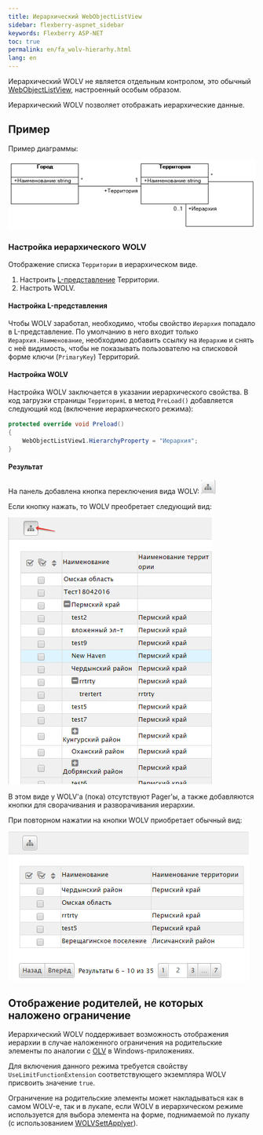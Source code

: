 ```yaml
---
title: Иерархический WebObjectListView
sidebar: flexberry-aspnet_sidebar
keywords: Flexberry ASP-NET
toc: true
permalink: en/fa_wolv-hierarhy.html
lang: en
---
```


Иерархический WOLV не является отдельным контролом, это обычный [WebObjectListView](fa_web-object-list-view.html), настроенный особым образом.

Иерархический WOLV позволяет отображать иерархические данные.

## Пример

Пример диаграммы:

![](/images/pages/products/flexberry-aspnet/controls/wolv/wolv-hierarhy-diagramm.png)

### Настройка иерархического WOLV

Отображение списка `Территории` в иерархическом виде.

1. Настроить [L-представление](fd_l-view.html) Территории.
2. Настроть WOLV.

#### Настройка L-представления

Чтобы WOLV заработал, необходимо, чтобы свойство `Иерархия` попадало в L-представление. По умолчанию в него входит только `Иерархия.Наименование`, необходимо добавить ссылку на `Иерархию` и снять с неё видимость, чтобы не показывать пользователю на списковой форме ключи (`PrimaryKey`) Территорий.

#### Настройка WOLV

Настройка WOLV заключается в указании иерархического свойства. В код загрузки страницы `ТерриторияL` в метод `PreLoad()` добавляется следующий код (включение иерархического режима):

```csharp
protected override void Preload()
{
    WebObjectListView1.HierarchyProperty = "Иерархия";
}
```

#### Результат

На панель добавлена кнопка переключения вида WOLV: ![](/images/pages/products/flexberry-aspnet/controls/wolv/wolv-hierarhical-panel.png)

Если кнопку нажать, то WOLV преобретает следующий вид:

![](/images/pages/products/flexberry-aspnet/controls/wolv/wolv-hierarhical-view.png)

В этом виде у WOLV'а (пока) отсутствуют Pager'ы, а также добавляются кнопки для сворачивания и разворачивания иерархии.

При повторном нажатии на кнопки WOLV приобретает обычный вид:

![](/images/pages/products/flexberry-aspnet/controls/wolv/wolv-simple-view.png)

## Отображение родителей, не которых наложено ограничение

Иерархический WOLV поддерживает возможность отображения иерархии в случае наложенного ограничения на родительские элементы по аналогии с [OLV](fw_objectlistview.html) в Windows-приложениях.

Для включения данного режима требуется свойству `UseLimitFunctionExtension` соответствующего экземпляра WOLV присвоить значение `true`.

Ограничение на родительские элементы может накладываться как в самом WOLV-е, так и в лукапе, если WOLV в иерархическом режиме используется для выбора элемента на форме, поднимаемой по лукапу (с использованием [WOLVSettApplyer](fa_wolv-sett-applyer.html)).


